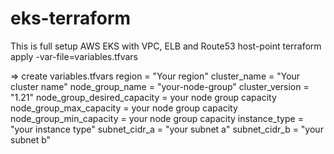 # eks-terraform
This is full setup AWS EKS with VPC, ELB and Route53 host-point
terraform apply -var-file=variables.tfvars

=> create variables.tfvars 
region = "Your region"
cluster_name = "Your cluster name"
node_group_name = "your-node-group"
cluster_version = "1.21"
node_group_desired_capacity = your node group capacity
node_group_max_capacity = your node group capacity
node_group_min_capacity = your node group capacity
instance_type = "your instance type"
subnet_cidr_a = "your subnet a"
subnet_cidr_b = "your subnet b"

